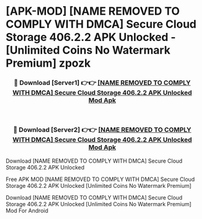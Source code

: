 # [APK-MOD] [NAME REMOVED TO COMPLY WITH DMCA]  Secure Cloud Storage 406.2.2 APK Unlocked - [Unlimited Coins No Watermark Premium] zpozk



<div align="center">
<h3>🔴 Download [Server1] 👉👉 <a href="https://momento.my/?title=[NAME_REMOVED_TO_COMPLY_WITH_DMCA]__Secure_Cloud_Storage_406.2.2_APK_Unlocked">[NAME REMOVED TO COMPLY WITH DMCA]  Secure Cloud Storage 406.2.2 APK Unlocked Mod Apk</a></h3><br>

<h3>🔴 Download [Server2] 👉👉 <a href="https://momento.my/?title=[NAME_REMOVED_TO_COMPLY_WITH_DMCA]__Secure_Cloud_Storage_406.2.2_APK_Unlocked">[NAME REMOVED TO COMPLY WITH DMCA]  Secure Cloud Storage 406.2.2 APK Unlocked Mod Apk</a></h3>
</div>



Download [NAME REMOVED TO COMPLY WITH DMCA]  Secure Cloud Storage 406.2.2 APK Unlocked 

Free APK MOD [NAME REMOVED TO COMPLY WITH DMCA]  Secure Cloud Storage 406.2.2 APK Unlocked [Unlimited Coins No Watermark Premium]

Download [NAME REMOVED TO COMPLY WITH DMCA]  Secure Cloud Storage 406.2.2 APK Unlocked [Unlimited Coins No Watermark Premium] Mod For Android
